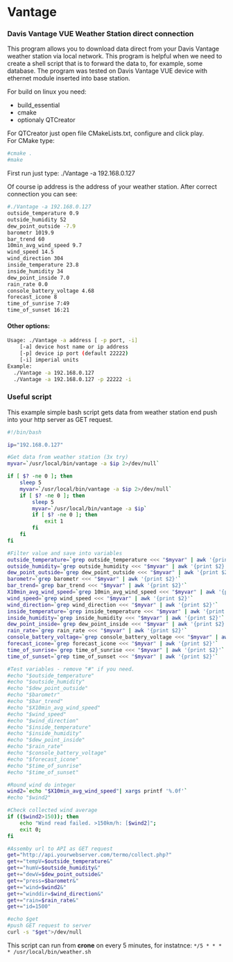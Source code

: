 # Vantage

### Davis Vantage VUE Weather Station direct connection

This program allows you to download data direct from your Davis Vantage weather station via local network. This program is helpful when we need to create a shell script that is to forward the data to, for example, some database.
The program was tested on Davis Vantage VUE device with ethernet module inserted into base station.

For build on linux you need:
- build_essential
- cmake
- optionaly QTCreator
  
For QTCreator just open file CMakeLists.txt, configure and click play.<br>
For CMake type:
```bash
#cmake .
#make
````  
First run just type:
  ./Vantage -a 192.168.0.127
    
  Of course ip address is the address of your weather station.
  After correct connection you can see: 
 ```bash
#./Vantage -a 192.168.0.127
outside_temperature 0.9
outside_humidity 52
dew_point_outside -7.9
barometr 1019.9
bar_trend 60
10min_avg_wind_speed 9.7
wind_speed 14.5
wind_direction 304
inside_temperature 23.8
inside_humidity 34
dew_point_inside 7.0
rain_rate 0.0
console_battery_voltage 4.68
forecast_icone 8
time_of_sunrise 7:49
time_of_sunset 16:21
````

#### Other options:
```bash
Usage: ./Vantage -a address [ -p port, -i]
    [-a] device host name or ip address
    [-p] device ip port (default 22222)
    [-i] imperial units
Example:
  ./Vantage -a 192.168.0.127
  ./Vantage -a 192.168.0.127 -p 22222 -i
 ```` 
 
### Useful script
This example simple bash script gets data from weather station end push into your http server as GET request.
```bash
#!/bin/bash

ip="192.168.0.127"

#Get data from weather station (3x try)
myvar=`/usr/local/bin/vantage -a $ip 2>/dev/null`

if [ $? -ne 0 ]; then
    sleep 5
    myvar=`/usr/local/bin/vantage -a $ip 2>/dev/null`
    if [ $? -ne 0 ]; then
        sleep 5
        myvar=`/usr/local/bin/vantage -a $ip`
        if [ $? -ne 0 ]; then
            exit 1
        fi
    fi
fi

#Filter value and save into variables
outside_temperature=`grep outside_temperature <<< "$myvar" | awk '{print $2}'`
outside_humidity=`grep outside_humidity <<< "$myvar" | awk '{print $2}'`
dew_point_outside=`grep dew_point_outside <<< "$myvar" | awk '{print $2}'`
barometr=`grep barometr <<< "$myvar" | awk '{print $2}'`
bar_trend=`grep bar_trend <<< "$myvar" | awk '{print $2}'`
X10min_avg_wind_speed=`grep 10min_avg_wind_speed <<< "$myvar" | awk '{print $2}'`
wind_speed=`grep wind_speed <<< "$myvar" | awk '{print $2}'`
wind_direction=`grep wind_direction <<< "$myvar" | awk '{print $2}'`
inside_temperature=`grep inside_temperature <<< "$myvar" | awk '{print $2}'`
inside_humidity=`grep inside_humidity <<< "$myvar" | awk '{print $2}'`
dew_point_inside=`grep dew_point_inside <<< "$myvar" | awk '{print $2}'`
rain_rate=`grep rain_rate <<< "$myvar" | awk '{print $2}'`
console_battery_voltage=`grep console_battery_voltage <<< "$myvar" | awk '{print $2}'`
forecast_icone=`grep forecast_icone <<< "$myvar" | awk '{print $2}'`
time_of_sunrise=`grep time_of_sunrise <<< "$myvar" | awk '{print $2}'`
time_of_sunset=`grep time_of_sunset <<< "$myvar" | awk '{print $2}'`

#Test variables - remove "#" if you need.
#echo "$outside_temperature"
#echo "$outside_humidity"
#echo "$dew_point_outside"
#echo "$barometr"
#echo "$bar_trend"
#echo "$X10min_avg_wind_speed"
#echo "$wind_speed"
#echo "$wind_direction"
#echo "$inside_temperature"
#echo "$inside_humidity"
#echo "$dew_point_inside"
#echo "$rain_rate"
#echo "$console_battery_voltage"
#echo "$forecast_icone"
#echo "$time_of_sunrise"
#echo "$time_of_sunset"

#Round wind do integer
wind2=`echo "$X10min_avg_wind_speed"| xargs printf '%.0f'`
#echo "$wind2"

#Check collected wind average
if (($wind2>150)); then
    echo "Wind read failed. >150km/h: [$wind2]";
    exit 0;
fi

#Assemby url to API as GET request
get="http://api.yourwebserver.com/termo/collect.php?"
get+="tempV=$outside_temperature&"
get+="humV=$outside_humidity&"
get+="dewV=$dew_point_outside&"
get+="press=$barometr&"
get+="wind=$wind2&"
get+="winddir=$wind_direction&"
get+="rain=$rain_rate&"
get+="id=1500"

#echo $get
#push GET request to server
curl -s "$get">/dev/null

````

This script can run from **crone** on every 5 minutes, for instatnce: ````*/5 * * * * /usr/local/bin/weather.sh````
